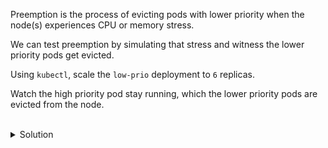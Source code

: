 Preemption is the process of evicting pods with lower priority when the node(s) experiences CPU or memory stress.

We can test preemption by simulating that stress and witness the lower priority pods get evicted.

Using `kubectl`, scale the `low-prio` deployment to `6` replicas.

Watch the high priority pod stay running, which the lower priority pods are evicted from the node.


<br>
<details><summary>Solution</summary>
<br>

```bash
# request additional memory
sed -i 's/200Mi/600Mi/' high-prio.yaml

# restart the pod
kubectl replace -f high-prio.yaml --force
```{{exec}}

```bash
# watch the low priority pod get evicted while the high priority gets scheduled again
kubectl get po -w 
```{{exec}}

> WARNING: This process will take a while. Please be patient.

After a few minutes, you should see something similar to the following:
```
controlplane:~$ kubectl get po  -w
NAME                        READY   STATUS        RESTARTS   AGE
high-prio                   0/1     Pending       0          58s
low-prio-55c4ff8b4f-9782x   1/1     Running       0          3m34s
low-prio-55c4ff8b4f-99n85   1/1     Running       0          3m34s
low-prio-55c4ff8b4f-g55jh   1/1     Terminating   0          3m34s
low-prio-55c4ff8b4f-7qbr2   0/1     Pending       0          0s
low-prio-55c4ff8b4f-7qbr2   0/1     Pending       0          1s
low-prio-55c4ff8b4f-g55jh   1/1     Terminating   0          3m54s
low-prio-55c4ff8b4f-g55jh   0/1     Error         0          3m55s
high-prio                   0/1     Pending       0          79s
high-prio                   0/1     ContainerCreating   0          80s
low-prio-55c4ff8b4f-g55jh   0/1     Error               0          3m56s
low-prio-55c4ff8b4f-g55jh   0/1     Error               0          3m56s
high-prio                   0/1     ContainerCreating   0          81s
high-prio                   1/1     Running             0          83s
```

</details>